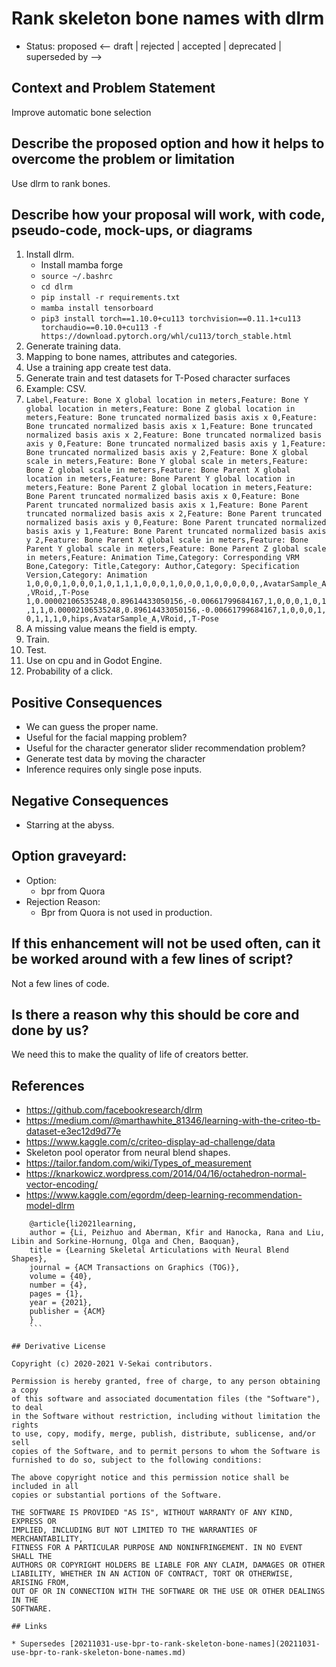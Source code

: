 # Rank skeleton bone names with dlrm
* Status: proposed <-- draft | rejected | accepted | deprecated | superseded by -->

## Context and Problem Statement

Improve automatic bone selection

## Describe the proposed option and how it helps to overcome the problem or limitation

Use dlrm to rank bones.

## Describe how your proposal will work, with code, pseudo-code, mock-ups, or diagrams

01. Install dlrm.
    - Install mamba forge
    - `source ~/.bashrc`
    - `cd dlrm`
    - `pip install -r requirements.txt`
    - `mamba install tensorboard`
    - `pip3 install torch==1.10.0+cu113 torchvision==0.11.1+cu113 torchaudio==0.10.0+cu113 -f https://download.pytorch.org/whl/cu113/torch_stable.html`
02. Generate training data.
03. Mapping to bone names, attributes and categories.
04. Use a training app create test data.
05. Generate train and test datasets for T-Posed character surfaces
   6. Example: CSV.
   7. `Label,Feature: Bone X global location in meters,Feature: Bone Y global location in meters,Feature: Bone Z global location in meters,Feature: Bone truncated normalized basis axis x 0,Feature: Bone truncated normalized basis axis x 1,Feature: Bone truncated normalized basis axis x 2,Feature: Bone truncated normalized basis axis y 0,Feature: Bone truncated normalized basis axis y 1,Feature: Bone truncated normalized basis axis y 2,Feature: Bone X global scale in meters,Feature: Bone Y global scale in meters,Feature: Bone Z global scale in meters,Feature: Bone Parent X global location in meters,Feature: Bone Parent Y global location in meters,Feature: Bone Parent Z global location in meters,Feature: Bone Parent truncated normalized basis axis x 0,Feature: Bone Parent truncated normalized basis axis x 1,Feature: Bone Parent truncated normalized basis axis x 2,Feature: Bone Parent truncated normalized basis axis y 0,Feature: Bone Parent truncated normalized basis axis y 1,Feature: Bone Parent truncated normalized basis axis y 2,Feature: Bone Parent X global scale in meters,Feature: Bone Parent Y global scale in meters,Feature: Bone Parent Z global scale in meters,Feature: Animation Time,Category: Corresponding VRM Bone,Category: Title,Category: Author,Category: Specification Version,Category: Animation
1,0,0,0,1,0,0,0,1,0,1,1,1,0,0,0,1,0,0,0,1,0,0,0,0,0,,AvatarSample_A,VRoid,,T-Pose
1,0.00002106535248,0.89614433050156,-0.00661799684167,1,0,0,0,1,0,1,1,1,0.00002106535248,0.89614433050156,-0.00661799684167,1,0,0,0,1,0,1,1,1,0,hips,AvatarSample_A,VRoid,,T-Pose`
   8. A missing value means the field is empty.
06. Train.
07. Test.
08. Use on cpu and in Godot Engine.
   1. Probability of a click.

## Positive Consequences <!-- optional -->

* We can guess the proper name.
* Useful for the facial mapping problem?
* Useful for the character generator slider recommendation problem?
* Generate test data by moving the character
* Inference requires only single pose inputs.

## Negative Consequences <!-- optional -->

* Starring at the abyss.

## Option graveyard: <!-- same as above -->

* Option:
  + bpr from Quora
* Rejection Reason:
  + Bpr from Quora is not used in production.

## If this enhancement will not be used often, can it be worked around with a few lines of script?

Not a few lines of code.

## Is there a reason why this should be core and done by us?

We need this to make the quality of life of creators better.

## References <!-- optional -->

* https://github.com/facebookresearch/dlrm
* https://medium.com/@marthawhite_81346/learning-with-the-criteo-tb-dataset-e3ec12d9d77e
* https://www.kaggle.com/c/criteo-display-ad-challenge/data
* Skeleton pool operator from neural blend shapes.
* https://tailor.fandom.com/wiki/Types_of_measurement
* https://knarkowicz.wordpress.com/2014/04/16/octahedron-normal-vector-encoding/
* https://www.kaggle.com/egordm/deep-learning-recommendation-model-dlrm
    

```
    @article{li2021learning,
    author = {Li, Peizhuo and Aberman, Kfir and Hanocka, Rana and Liu, Libin and Sorkine-Hornung, Olga and Chen, Baoquan},
    title = {Learning Skeletal Articulations with Neural Blend Shapes},
    journal = {ACM Transactions on Graphics (TOG)},
    volume = {40},
    number = {4},
    pages = {1},
    year = {2021},
    publisher = {ACM}
    }
    ```

## Derivative License

Copyright (c) 2020-2021 V-Sekai contributors.

Permission is hereby granted, free of charge, to any person obtaining a copy
of this software and associated documentation files (the "Software"), to deal
in the Software without restriction, including without limitation the rights
to use, copy, modify, merge, publish, distribute, sublicense, and/or sell
copies of the Software, and to permit persons to whom the Software is
furnished to do so, subject to the following conditions:

The above copyright notice and this permission notice shall be included in all
copies or substantial portions of the Software.

THE SOFTWARE IS PROVIDED "AS IS", WITHOUT WARRANTY OF ANY KIND, EXPRESS OR
IMPLIED, INCLUDING BUT NOT LIMITED TO THE WARRANTIES OF MERCHANTABILITY, 
FITNESS FOR A PARTICULAR PURPOSE AND NONINFRINGEMENT. IN NO EVENT SHALL THE
AUTHORS OR COPYRIGHT HOLDERS BE LIABLE FOR ANY CLAIM, DAMAGES OR OTHER
LIABILITY, WHETHER IN AN ACTION OF CONTRACT, TORT OR OTHERWISE, ARISING FROM, 
OUT OF OR IN CONNECTION WITH THE SOFTWARE OR THE USE OR OTHER DEALINGS IN THE
SOFTWARE.

## Links

* Supersedes [20211031-use-bpr-to-rank-skeleton-bone-names](20211031-use-bpr-to-rank-skeleton-bone-names.md)
